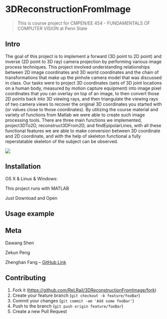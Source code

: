# 3DReconstructionFromImage
> This is course project for CMPEN/EE 454 - FUNDAMENTALS OF COMPUTER VISION at Penn State

## Intro

The goal of this project is to implement a forward (3D point to 2D point) and inverse (2D point to 3D  ray) camera projection by performing various image process techniques. This project involved understanding relationships between 2D image coordinates and  3D  world coordinates and the chain of transformations that make up the pinhole camera model that was discussed in class.  Our tasks were to project  3D  coordinates  (sets of 3D  joint locations on a human body, measured by motion capture equipment) into image pixel coordinates that you can overlay on top of an image, to then convert those  2D  points back into  3D  viewing rays,  and then triangulate the viewing rays of two camera views to recover the original 3D  coordinates you started with (or values close to those coordinates). By utilizing the course material and variety of functions from Matlab we were able to create such image processing tools. There are three main functions we implemented, project3DTo2D, reconstruct3DFrom2D, and findEpipolarLines, with all these functional features we are able to make conversion between 3D coordinate and 2D coordinate, and with the help of skeleton functional a fully reperstatable skeleton of the subject can be observed.

![](/img/flowchat.jpeg)


## Installation

OS X & Linux & Windows:

This project runs with MATLAB

Just Download and Open

## Usage example

## Meta

Dawang Shen

Zekun Peng

Zhenghan Fang     – [GitHub Link](https://github.com/ReLRail/)

## Contributing

1. Fork it (<https://github.com/ReLRail/3DReconstructionFromImage/fork>)
2. Create your feature branch (`git checkout -b feature/fooBar`)
3. Commit your changes (`git commit -am 'Add some fooBar'`)
4. Push to the branch (`git push origin feature/fooBar`)
5. Create a new Pull Request

<!-- Markdown link & img dfn's -->
[npm-image]: https://img.shields.io/npm/v/datadog-metrics.svg?style=flat-square
[npm-url]: https://npmjs.org/package/datadog-metrics
[npm-downloads]: https://img.shields.io/npm/dm/datadog-metrics.svg?style=flat-square
[travis-image]: https://img.shields.io/travis/dbader/node-datadog-metrics/master.svg?style=flat-square
[travis-url]: https://travis-ci.org/dbader/node-datadog-metrics
[wiki]: https://github.com/yourname/yourproject/wiki
